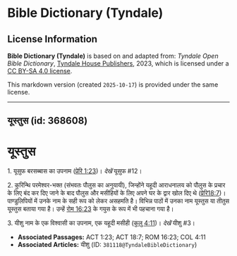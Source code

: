 # Bible Dictionary (Tyndale)

## License Information

**Bible Dictionary (Tyndale)** is based on and adapted from: _Tyndale Open Bible Dictionary_, [Tyndale House Publishers](https://tyndaleopenresources.com/), 2023, which is licensed under a [CC BY-SA 4.0 license](https://creativecommons.org/licenses/by-sa/4.0/legalcode.en).

This markdown version (created `2025-10-17`) is provided under the same license.



--------------------------------

## यूस्तुस (id: 368608)

यूस्तुस
=======

1\. यूसुफ बरसब्बास का उपनाम ([प्रेरि 1:23](https://ref.ly/Acts1:23))। *देखें* यूसुफ \#12।

2\. कुरिन्थि परमेश्वर\-भक्त (संभवतः पौलुस का अनुयायी), जिन्होंने यहूदी आराधनालय को पौलुस के प्रचार के लिए बंद कर दिए जाने के बाद पौलुस और मसीहियों के लिए अपने घर के द्वार खोल दिए थे ([प्रेरि18:7](https://ref.ly/Acts18:7))। पाण्डुलिपियों में उनके नाम के सही रूप को लेकर असहमति है। विभिन्न पाठों में उनका नाम यूस्तुस या तीतुस यूस्तुस बताया गया है। उन्हें [रोम 16:23](https://ref.ly/Rom16:23) के गयुस के रूप में भी पहचाना गया है।

3\. यीशु नाम के एक विश्वासी का उपनाम, एक यहूदी मसीही ([कुलु 4:11](https://ref.ly/Col4:11))। *देखें* यीशु \#3।

* **Associated Passages:** ACT 1:23; ACT 18:7; ROM 16:23; COL 4:11
* **Associated Articles:** यीशु (ID: `381118@TyndaleBibleDictionary`)

